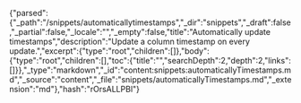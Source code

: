 {"parsed":{"_path":"/snippets/automaticallytimestamps","_dir":"snippets","_draft":false,"_partial":false,"_locale":"","_empty":false,"title":"Automatically update timestamps","description":"Update a column timestamp on every update.","excerpt":{"type":"root","children":[]},"body":{"type":"root","children":[],"toc":{"title":"","searchDepth":2,"depth":2,"links":[]}},"_type":"markdown","_id":"content:snippets:automaticallyTimestamps.md","_source":"content","_file":"snippets/automaticallyTimestamps.md","_extension":"md"},"hash":"rOrsALLPBl"}